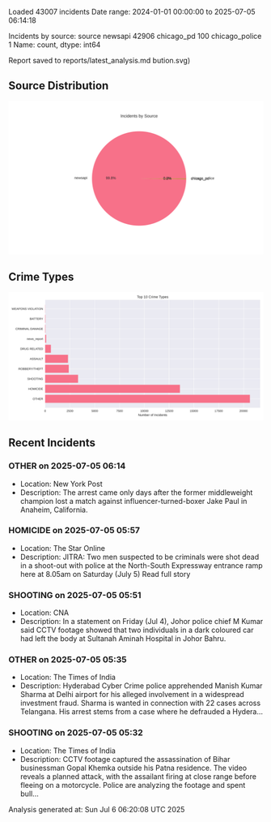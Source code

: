 
Loaded 43007 incidents
Date range: 2024-01-01 00:00:00 to 2025-07-05 06:14:18

Incidents by source:
source
newsapi           42906
chicago_pd          100
chicago_police        1
Name: count, dtype: int64

Report saved to reports/latest_analysis.md
bution.svg)

## Source Distribution
![Source Distribution](images/source_distribution.svg)

## Crime Types
![Crime Types](images/crime_types.svg)

## Recent Incidents

### OTHER on 2025-07-05 06:14
- Location: New York Post
- Description: The arrest came only days after the former middleweight champion lost a match against influencer-turned-boxer Jake Paul in Anaheim, California.


### HOMICIDE on 2025-07-05 05:57
- Location: The Star Online
- Description: JITRA: Two men suspected to be criminals were shot dead in a shoot-out with police at the North-South Expressway entrance ramp here at 8.05am on Saturday (July 5) Read full story


### SHOOTING on 2025-07-05 05:51
- Location: CNA
- Description: In a statement on Friday (Jul 4), Johor police chief M Kumar said CCTV footage showed that two individuals in a dark coloured car had left the body at Sultanah Aminah Hospital in Johor Bahru.


### OTHER on 2025-07-05 05:35
- Location: The Times of India
- Description: Hyderabad Cyber Crime police apprehended Manish Kumar Sharma at Delhi airport for his alleged involvement in a widespread investment fraud. Sharma is wanted in connection with 22 cases across Telangana. His arrest stems from a case where he defrauded a Hydera…


### SHOOTING on 2025-07-05 05:32
- Location: The Times of India
- Description: CCTV footage captured the assassination of Bihar businessman Gopal Khemka outside his Patna residence. The video reveals a planned attack, with the assailant firing at close range before fleeing on a motorcycle. Police are analyzing the footage and spent bull…

Analysis generated at: Sun Jul  6 06:20:08 UTC 2025
